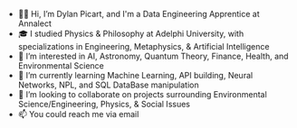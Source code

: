 - 👋🏾 Hi, I’m Dylan Picart, and I'm a Data Engineering Apprentice at Annalect
- 🎓 I studied Physics & Philosophy at Adelphi University, with specializations in Engineering, Metaphysics, & Artificial Intelligence
- 👀 I’m interested in AI, Astronomy, Quantum Theory, Finance, Health, and Environmental Science
- 🌱 I’m currently learning Machine Learning, API building, Neural Networks, NPL, and SQL DataBase manipulation
- 💞️ I’m looking to collaborate on projects surrounding Environmental Science/Engineering, Physics, & Social Issues
- 📫 You could reach me via email

<!---
dylanpicart/dylanpicart is a ✨ special ✨ repository because its `README.md` (this file) appears on your GitHub profile.
You can click the Preview link to take a look at your changes.
--->
